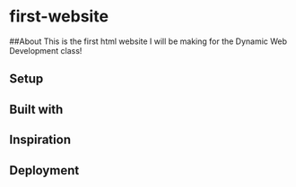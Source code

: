 # first-website

##About
This is the first html website I will be making for the Dynamic Web Development class!



## Setup
## Built with
## Inspiration
## Deployment
